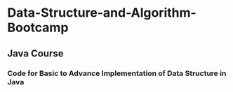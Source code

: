 # Data-Structure-and-Algorithm-Bootcamp 

## Java Course

### Code for Basic to Advance Implementation of Data Structure in Java

